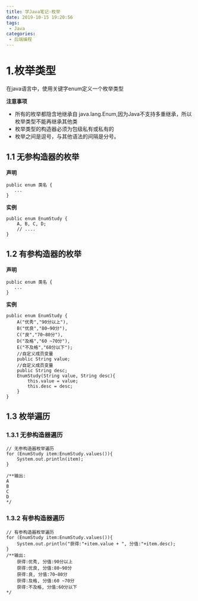 ```yaml
---
title: 学Java笔记-枚举
date: 2019-10-15 19:20:56
tags: 
 - Java
categories:
 - 后端编程
---
```

# 1.枚举类型
在java语言中，使用关键字enum定义一个枚举类型

**注意事项**
- 所有的枚举都隐含地继承自 java.lang.Enum,因为Java不支持多重继承，所以枚举类型不能再继承其他类
- 枚举类型的构造器必须为包级私有或私有的
- 枚举之间是逗号，与其他语法的间隔是分号。

## 1.1 无参构造器的枚举
**声明**
```
public enum 类名 {
   ...
}
```
**实例**
```
public enum EnumStudy {
    A, B, C, D;
    // ....
}
```
## 1.2 有参构造器的枚举
**声明**
```
public enum 类名 {
   ...
}
```
**实例**
```
public enum EnumStudy {
    A("优秀","90分以上"),
    B("优良","80~90分"),
    C("良","70~80分"),
    D("及格","60 ~70分"),
    E("不及格","60分以下");
    //自定义成员变量
    public String value;
    //自定义成员变量
    public String desc;
    EnumStudy(String value, String desc){
        this.value = value;
        this.desc = desc;
    }
}
```
## 1.3 枚举遍历
### 1.3.1 无参构造器遍历
```
// 无参构造器枚举遍历
for (EnumStudy item:EnumStudy.values()){
    System.out.println(item);
}

/**输出:
A
B
C
D
*/
```

### 1.3.2 有参构造器遍历
```
// 有参构造器枚举遍历
for (EnumStudy item:EnumStudy.values()){
    System.out.println("获得:"+item.value + ", 分值:"+item.desc);
}
/**输出:
    获得:优秀, 分值:90分以上
    获得:优良, 分值:80~90分
    获得:良, 分值:70~80分
    获得:及格, 分值:60 ~70分
    获得:不及格, 分值:60分以下
*/
```